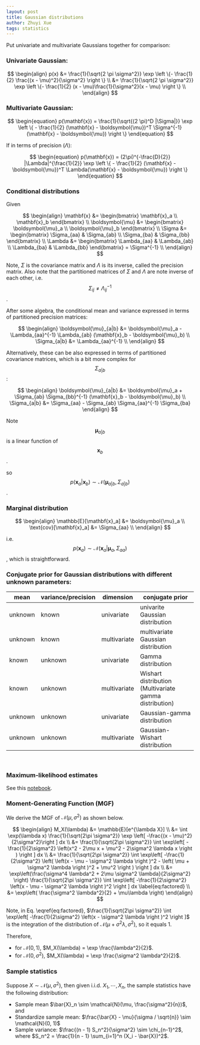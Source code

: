 ```yaml
---
layout: post
title: Gaussian distributions
author: Zhuyi Xue
tags: statistics
---
```


Put univariate and multivariate Gaussians together for comparison:

### Univariate Gaussian:

$$
\begin{align}
p(x)
&= \frac{1}{\sqrt{2 \pi \sigma^2}} \exp \left \{- \frac{1}{2} \frac{(x - \mu)^2}{\sigma^2} \right \} \\
&= \frac{1}{\sqrt{2 \pi \sigma^2}} \exp \left \{- \frac{1}{2} (x - \mu)\frac{1}{\sigma^2}(x - \mu) \right \} \\
\end{align}
$$


### Multivariate Gaussian:

$$
\begin{equation}
p(\mathbf{x}) = \frac{1}{\sqrt{(2 \pi)^D |\Sigma|}} \exp \left \{ - \frac{1}{2} (\mathbf{x} - \boldsymbol{\mu})^T \Sigma^{-1} (\mathbf{x} - \boldsymbol{\mu}) \right \}
\end{equation}
$$

If in terms of precision ($\Lambda$):

$$
\begin{equation}
p(\mathbf{x})
= (2\pi)^{-\frac{D}{2}} |\Lambda|^{\frac{1}{2}} \exp \left \{ - \frac{1}{2} (\mathbf{x} - \boldsymbol{\mu})^T \Lambda(\mathbf{x} - \boldsymbol{\mu}) \right \}
\end{equation}
$$


### Conditional distributions

Given

$$
\begin{align}
\mathbf{x}
&= \begin{bmatrix}
\mathbf{x}_a \\
\mathbf{x}_b
\end{bmatrix} \\
\boldsymbol{\mu}
&= \begin{bmatrix}
\boldsymbol{\mu}_a \\
\boldsymbol{\mu}_b
\end{bmatrix} \\
\Sigma
&= \begin{bmatrix}
\Sigma_{aa} & \Sigma_{ab} \\
\Sigma_{ba} & \Sigma_{bb}
\end{bmatrix} \\
\Lambda &= \begin{bmatrix}
\Lambda_{aa} & \Lambda_{ab} \\
\Lambda_{ba} & \Lambda_{bb}
\end{bmatrix} = \Sigma^{-1} \\
\end{align}
$$

Note, $\Sigma$ is the covariance matrix and $\Lambda$ is its inverse, called the
precision matrix. Also note that the partitioned matrices of $\Sigma$ and
$\Lambda$ are note inverse of each other, i.e.
$$\Sigma_{ij} \ne \Lambda_{ij}^{-1}$$.

After some algebra, the conditional mean and variance expressed in terms of partitioned precision matrices:

$$
\begin{align}
\boldsymbol{\mu}_{a|b} &= \boldsymbol{\mu}_a - \Lambda_{aa}^{-1} \Lambda_{ab} (\mathbf{x}_b - \boldsymbol{\mu}_b) \\
\Sigma_{a|b} &= \Lambda_{aa}^{-1} \\
\end{align}
$$

Alternatively, these can be also expressed in terms of partitioned covariance matrices, which is a bit more complex for
$$\Sigma_{a|b}$$:

$$
\begin{align}
\boldsymbol{\mu}_{a|b} &= \boldsymbol{\mu}_a + \Sigma_{ab} \Sigma_{bb}^{-1} (\mathbf{x}_b - \boldsymbol{\mu}_b) \\
\Sigma_{a|b} &= \Sigma_{aa} - \Sigma_{ab} \Sigma_{aa}^{-1} \Sigma_{ba}
\end{align}
$$

Note
$$\boldsymbol{\mu}_{a|b}$$ is a linear function of $$\mathbf{x}_b$$.

so
$$p(\mathbf{x}_a|\mathbf{x}_b) \sim \mathcal{N}(\boldsymbol{\mu}_{a|b},\Sigma_{a|b})$$.

### Marginal distribution

$$
\begin{align}
\mathbb{E}[\mathbf{x}_a] &= \boldsymbol{\mu}_a \\
\text{cov}[\mathbf{x}_a] &= \Sigma_{aa} \\
\end{align}
$$

i.e.
$$p(\mathbf{x}_a) \sim \mathcal{N}(\mathbf{x}_a | \boldsymbol{\mu}_a, \Sigma_{aa})$$, which is straightforward.


### Conjugate prior for Gaussian distributions with different unknown parameters:

| mean    | variance/precision | dimension    | conjugate prior                                        |
|---------|--------------------|--------------|--------------------------------------------------------|
| unknown | known              | univariate   | univarite Gaussian distribution                        |
| unknown | known              | multivariate | multivariate Gaussian distribution                     |
| known   | unknown            | univariate   | Gamma distribution                                     |
| known   | unknown            | multivariate | Wishart distribution (Multivariate gamma distribution) |
| unknown | unknown            | univariate   | Gaussian-gamma distribution                            |
| unknown | unknown            | multivariate | Gaussian-Wishart distribution                          |

<br>

### Maximum-likelihood estimates

See this [notebook](https://github.com/zyxue/book-notes-pattern-recognition-and-machine-learning-bishop/blob/master/ch2-probability-distributions/ex-2.34-find-maximum-likelihood-estimate-of-covariance-matrix-of-a-multivariate-gaussian.ipynb).


### Moment-Generating Function (MGF)

We derive the MGF of $\mathcal{N}(\mu, \sigma^2)$ as shown below.

$$
\begin{align}
M_X(\lambda)
&= \mathbb{E}[e^{\lambda X}] \\
&= \int \exp(\lambda x) \frac{1}{\sqrt{2\pi \sigma^2}} \exp \left[ -\frac{(x - \mu)^2}{2\sigma^2}\right ] dx \\
&= \frac{1}{\sqrt{2\pi \sigma^2}} \int \exp\left[ -\frac{1}{2\sigma^2} \left(x^2 - 2\mu x + \mu^2 -  2\sigma^2 \lambda x \right ) \right ] dx \\
&= \frac{1}{\sqrt{2\pi \sigma^2}} \int \exp\left[ -\frac{1}{2\sigma^2} \left( \left(x - \mu - \sigma^2 \lambda \right )^2 - \left( \mu + \sigma^2 \lambda \right )^2 + \mu^2  \right ) \right ] dx \\
&=  \exp\left(\frac{\sigma^4 \lambda^2  + 2\mu \sigma^2 \lambda}{2\sigma^2} \right)  \frac{1}{\sqrt{2\pi \sigma^2}} \int \exp\left[ -\frac{1}{2\sigma^2} \left(x - \mu - \sigma^2 \lambda \right )^2  \right ] dx \label{eq:factored} \\
&= \exp\left( \frac{\sigma^2 \lambda^2}{2} + \mu\lambda \right)
\end{align}
$$


Note, in Eq. \eqref{eq:factored}, $\frac{1}{\sqrt{2\pi \sigma^2}} \int \exp\left[ -\frac{1}{2\sigma^2} \left(x - \sigma^2 \lambda \right )^2  \right ]$
is the integration of the distribution of $\mathcal{N}(\mu + \sigma^2 \lambda, \sigma^2)$, so it equals 1.

Therefore,

* for $\mathcal{N}(0, 1)$, $M_X(\lambda) = \exp \frac{\lambda^2}{2}$.
* for $\mathcal{N}(0, \sigma^2)$, $M_X(\lambda) = \exp \frac{\sigma^2 \lambda^2}{2}$.


### Sample statistics

Suppose $X \sim \mathcal{N}(\mu, \sigma^2)$, then given i.i.d. $X_1, \cdots,
X_n$, the sample statistics have the following distribution:

* Sample mean $\bar{X}_n \sim \mathcal{N}(\mu, \frac{\sigma^2}{n})$, and
* Standardize sample mean: $\frac{\bar{X} - \mu}{\sigma / \sqrt{n}} \sim \mathcal{N}(0, 1)$
* Sample variance: $\frac{(n - 1) S_n^2}{\sigma^2} \sim \chi_{n-1}^2$, where  $S_n^2 = \frac{1}{n - 1} \sum_{i=1}^n (X_i - \bar{X})^2$.